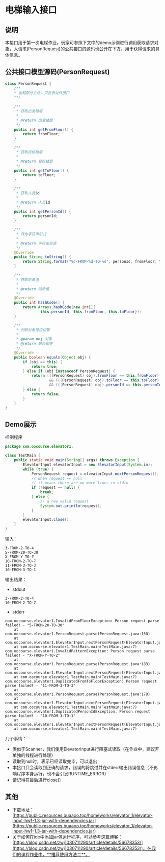 # 电梯输入接口

## 说明

​	本接口用于第一次电梯作业，玩家可参照下文中的demo示例进行调用获取请求对象，人请求(PersonRequest)的公共接口的源码也公开在下方，用于获得请求的具体信息。

## 公共接口模型源码(PersonRequest)

```java
class PersonRequest {
    /**
    * 省略部分方法，只显示对外接口
    **/
    
    /**
     * 获取出发楼层
     *
     * @return 出发楼层
     */
    public int getFromFloor() {
        return fromFloor;
    }

    /**
     * 获取目标楼层
     *
     * @return 目标楼层
     */
    public int getToFloor() {
        return toFloor;
    }

    /**
     * 获取人员id
     *
     * @return 人员id
     */
    public int getPersonId() {
        return personId;
    }

    /**
     * 转为字符串形式
     *
     * @return 字符串形式
     */
    @Override
    public String toString() {
        return String.format("%d-FROM-%d-TO-%d", personId, fromFloor, toFloor);
    }

    /**
     * 获取哈希值
     *
     * @return 哈希值
     */
    @Override
    public int hashCode() {
        return Arrays.hashCode(new int[]{
                this.personId, this.fromFloor, this.toFloor});
    }

    /**
     * 判断对象是否相等
     *
     * @param obj 对象
     * @return 是否相等
     */
    @Override
    public boolean equals(Object obj) {
        if (obj == this) {
            return true;
        } else if (obj instanceof PersonRequest) {
            return (((PersonRequest) obj).fromFloor == this.fromFloor)
                    && (((PersonRequest) obj).toFloor == this.toFloor)
                    && (((PersonRequest) obj).personId == this.personId);
        } else {
            return false;
        }
    }
}
```



## Demo展示

样例程序

```java
package com.oocourse.elevator1;

class TestMain {
    public static void main(String[] args) throws Exception {
        ElevatorInput elevatorInput = new ElevatorInput(System.in);
        while (true) {
            PersonRequest request = elevatorInput.nextPersonRequest();
            // when request == null
            // it means there are no more lines in stdin
            if (request == null) {  
                break;
            } else {  
                // a new valid request 
                System.out.println(request);
            }
        }
        elevatorInput.close();
    }
}
```

输入：
```shell
3-FROM-2-TO-4
5-FROM-20-TO-30
X-FROM-Y-TO-Z
10-FROM-2-TO-7
11-FROM-3-TO-3
10-FROM-3-TO-1
```

输出结果：
* stdout
```shell
3-FROM-2-TO-4
10-FROM-2-TO-7
```

* stderr
```shell
com.oocourse.elevator1.InvalidFromFloorException: Person request parse failed! - "5-FROM-20-TO-30"
	at com.oocourse.elevator1.PersonRequest.parse(PersonRequest.java:168)
	at com.oocourse.elevator1.ElevatorInput.nextPersonRequest(ElevatorInput.java:57)
	at com.oocourse.elevator1.TestMain.main(TestMain.java:7)
com.oocourse.elevator1.InvalidPatternException: Person request parse failed! - "X-FROM-Y-TO-Z"
	at com.oocourse.elevator1.PersonRequest.parse(PersonRequest.java:183)
	at com.oocourse.elevator1.ElevatorInput.nextPersonRequest(ElevatorInput.java:57)
	at com.oocourse.elevator1.TestMain.main(TestMain.java:7)
com.oocourse.elevator1.DuplicatedFromToFloorException: Person request parse failed! - "11-FROM-3-TO-3"
	at com.oocourse.elevator1.PersonRequest.parse(PersonRequest.java:178)
	at com.oocourse.elevator1.ElevatorInput.nextPersonRequest(ElevatorInput.java:57)
	at com.oocourse.elevator1.TestMain.main(TestMain.java:7)
com.oocourse.elevator1.DuplicatedPersonIdException: Person request parse failed! - "10-FROM-3-TO-1"
	at com.oocourse.elevator1.ElevatorInput.nextPersonRequest(ElevatorInput.java:59)
	at com.oocourse.elevator1.TestMain.main(TestMain.java:7)
```

几个事情：
* 类似于Scanner，我们使用ElevatorInput进行阻塞式读取（在作业中，建议开单独的线程进行处理）
* 读取到null时，表示已经读取完毕，可以退出
* 本接口只会读取到正确的请求，错误的将跳过并在stderr输出错误信息（不影响程序本身运行，也不会引发RUNTIME_ERROR）
* 请记得在最后进行close()

## 其他

* 下载地址：[https://public.resources.buaaoo.top/homeworks/elevator_1/elevator-input-hw1-1.3-jar-with-dependencies.jar](https://public.resources.buaaoo.top/homeworks/elevator_1/elevator-input-hw1-1.3-jar-with-dependencies.jar)
* 关于如何在ide中添加jar包运行程序，可以参考这篇博客：[https://blog.csdn.net/zwj1030711290/article/details/56678353/](https://blog.csdn.net/zwj1030711290/article/details/56678353/)。在我们的课程作业中，**推荐使用方法二**。
